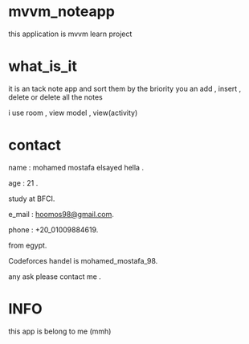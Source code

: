 # mvvm_noteapp

this application is mvvm learn project 

# what_is_it

it is an tack note app and sort them by the briority you an add , insert , delete or delete all the notes 

i use room , view model , view(activity) 

# contact

name : mohamed mostafa elsayed hella .

age : 21 .

study at BFCI.

e_mail : hoomos98@gmail.com.

phone : +20_01009884619.

from egypt.

Codeforces handel is mohamed_mostafa_98.

any ask please contact me .

# INFO

this app is belong to me (mmh) 
